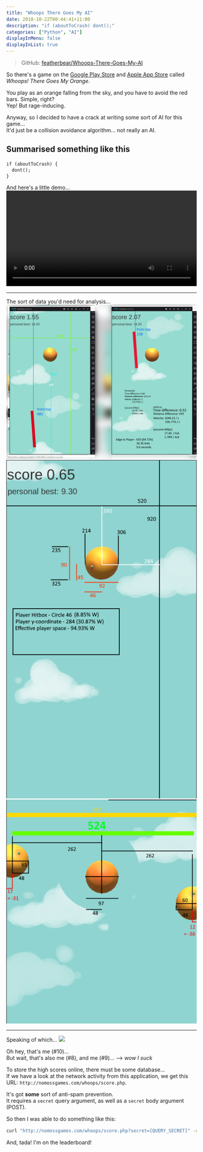 ```yaml
---
title: "Whoops There Goes My AI"
date: 2018-10-22T00:44:41+11:00
description: "if (aboutToCrash) dont();"
categories: ["Python", "AI"]
displayInMenu: false
displayInList: true
---
```


> GitHub: [featherbear/Whoops-There-Goes-My-AI](https://github.com/featherbear/Whoops-There-Goes-My-AI/)

So there's a game on the [Google Play Store](https://play.google.com/store/apps/details?id=com.NoMossStudios.WhoopsThereGoesMyOrange) and [Apple App Store](https://itunes.apple.com/au/app/whoops-there-goes-my-orange/id1439146494) called _Whoops! There Goes My Orange_.

You play as an orange falling from the sky, and you have to avoid the red bars. Simple, right?  
Yep! But rage-inducing.

Anyway, so I decided to have a crack at writing some sort of AI for this game...  
It'd just be a collision avoidance algorithm... not really an AI.

## Summarised something like this
```pseudo
if (aboutToCrash) {
  dont();
}
```

And here's a little demo...
<video controls src="https://github.com/featherbear/Whoops-There-Goes-My-AI/blob/master/Demo.mp4?raw=true" style="width: 100%"></video>

---

The sort of data you'd need for analysis...
![](https://raw.githubusercontent.com/featherbear/Whoops-There-Goes-My-AI/master/docs/velcocity.png)
![](https://raw.githubusercontent.com/featherbear/Whoops-There-Goes-My-AI/master/docs/data.png)
![](https://raw.githubusercontent.com/featherbear/Whoops-There-Goes-My-AI/master/docs/effective%20player%20space.png)

---

Speaking of which...
![](https://is5-ssl.mzstatic.com/image/thumb/Purple128/v4/5d/73/bc/5d73bc2a-8f99-4cd2-ef20-3689ebcc8c1e/pr_source.jpg/690x0w.jpg)

Oh hey, that's me (#10)...  
But wait, that's also me (#8), and me (#9)... --> _wow I suck_

To store the high scores online, there must be some database...  
If we have a look at the network activity from this application, we get this URL: `http://nomossgames.com/whoops/score.php`.  

It's got **some** sort of anti-spam prevention.  
It requires a `secret` query argument, as well as a `secret` body argument (POST).  

So then I was able to do something like this:
```bash
curl "http://nomossgames.com/whoops/score.php?secret=[QUERY_SECRET]" -d "score=26.16&secret=[POST_SECRET]&name=z5206677"
```

And, tada! I'm on the leaderboard!
